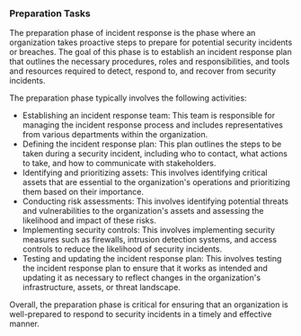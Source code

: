 ### Preparation Tasks   

The preparation phase of incident response is the phase where an organization takes proactive steps to prepare for potential security incidents or breaches. The goal of this phase is to establish an incident response plan that outlines the necessary procedures, roles and responsibilities, and tools and resources required to detect, respond to, and recover from security incidents.  

The preparation phase typically involves the following activities:  

* Establishing an incident response team: This team is responsible for managing the incident response process and includes representatives from various departments within the organization.  
* Defining the incident response plan: This plan outlines the steps to be taken during a security incident, including who to contact, what actions to take, and how to communicate with stakeholders.  
* Identifying and prioritizing assets: This involves identifying critical assets that are essential to the organization's operations and prioritizing them based on their importance.  
* Conducting risk assessments: This involves identifying potential threats and vulnerabilities to the organization's assets and assessing the likelihood and impact of these risks.  
* Implementing security controls: This involves implementing security measures such as firewalls, intrusion detection systems, and access controls to reduce the likelihood of security incidents.  
* Testing and updating the incident response plan: This involves testing the incident response plan to ensure that it works as intended and updating it as necessary to reflect changes in the organization's infrastructure, assets, or threat landscape.  

Overall, the preparation phase is critical for ensuring that an organization is well-prepared to respond to security incidents in a timely and effective manner.  
